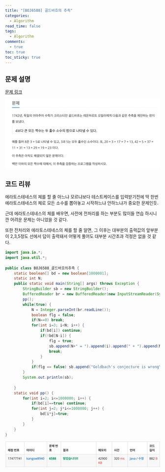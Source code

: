 ```yaml
---
title: "[BOJ6588] 골드바흐의 추측"
categories:
  - Algorithm
read_time: false
tags:
  - Algorithm
comments:
  - true
toc: true
toc_sticky: true
---
```

## 문제 설명
[문제 링크](https://www.acmicpc.net/problem/6588)

![](/assets/img/Algorithm/202002061.png)

## 코드 리뷰
에라토스테네스의 체를 할 줄 아느냐 모르냐보다 테스트케이스를 입력받기전에 딱 한번 에라토스테네스의 체로 모든 소수를 뽑아놓고 시작하느냐 안하느냐가 중요한 문제인듯.

근데 에라토스테네스의 체를 배우면, 사전에 전처리를 하는 부분도 많이들 연습 하시니깐 어려운 문제는 아니었을 것 같다.

또한 전처리와 에라토스테네스의 체를 할 줄 알면, 그 이후는 대부분의 출력값의 앞부분이 2,3,5정도 선에서 답이 출력돼서 어떻게 풀어도 대부분 시간초과 걱정은 없을 것 같다.

```java
import java.io.*;
import java.util.*;

public class BOJ6588_골드바흐의추측 {
	static boolean[] bd = new boolean[1000001];
	static int N;
	public static void main(String[] args) throws Exception {
		StringBuilder sb = new StringBuilder();
		BufferedReader br = new BufferedReader(new InputStreamReader(System.in));
		pp();
		while(true) {
			N = Integer.parseInt(br.readLine());
			boolean flg = false;
			if(N==0) break;
			for(int i=3; i<N; i++) {
				if(bd[i]) continue;
				if(!bd[N-i]) {
					flg = true;
					sb.append(N+" = ").append(i).append(" + ").append(N-i).append("\n");
					break;
				}
			}
			if(flg == false) sb.append("Goldbach's conjecture is wrong\n");
		}
		System.out.println(sb);
		
	}
	static void pp() {
		for(int i=2; i<=1000000; i++) {
			if(bd[i]==true) continue;
			for(int j=2; j*i<=1000000; j++) {
				bd[i*j]=true;
			}
		}
	}
}
```

![](/assets/img/Algorithm/202002062.png)


